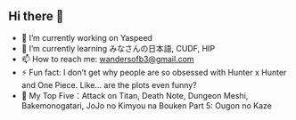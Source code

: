 ## Hi there 👋

<!--
**wandersofb/wandersofb** is a ✨ _special_ ✨ repository because its `README.md` (this file) appears on your GitHub profile.

Here are some ideas to get you started:

- 🔭 I’m currently working on ...
- 🌱 I’m currently learning ...
- 👯 I’m looking to collaborate on ...
- 🤔 I’m looking for help with ...
- 💬 Ask me about ...
- 📫 How to reach me: ...
- 😄 Pronouns: ...
- ⚡ Fun fact: ...
-->

- 🔭 I’m currently working on Yaspeed
- 🌱 I’m currently learning みなさんの日本語, CUDF, HIP
- 📫 How to reach me: wandersofb3@gmail.com
- ⚡ Fun fact: I don’t get why people are so obsessed with Hunter x Hunter and One Piece. Like… are the plots even funny?
- 🎉 My Top Five：Attack on Titan, Death Note, Dungeon Meshi, Bakemonogatari, JoJo no Kimyou na Bouken Part 5: Ougon no Kaze
